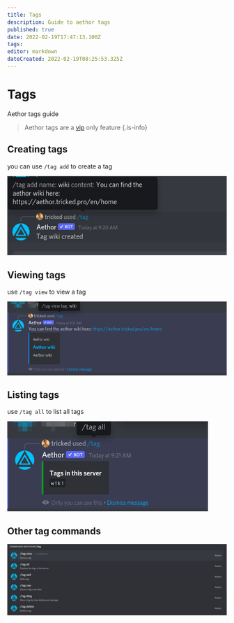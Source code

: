 ```yaml
---
title: Tags
description: Guide to aethor tags
published: true
date: 2022-02-19T17:47:13.100Z
tags: 
editor: markdown
dateCreated: 2022-02-19T08:25:53.325Z
---
```


# Tags
Aethor tags guide

> Aethor tags are a [vip](./vip) only feature
{.is-info}

## Creating tags

you can use `/tag add` to create a tag

![add](/tag-add.png)

## Viewing tags

use `/tag view` to view a tag

![view](/tag-view.png)

## Listing tags

use `/tag all` to list all tags

![all](/tag-all.png)

## Other tag commands

![tag](/tag.png)